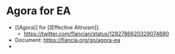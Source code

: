 # Agora for EA
- [[Agora]] for [[Effective Altruism]].
    - https://twitter.com/flancian/status/1292786620329074690
- Document: https://flancia.org/go/agora-ea
- 
